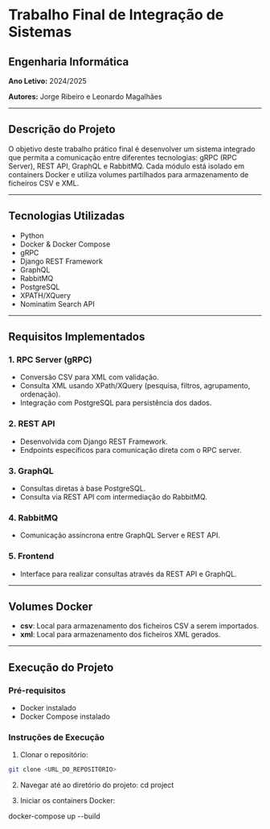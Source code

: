 # Trabalho Final de Integração de Sistemas

## Engenharia Informática

**Ano Letivo:** 2024/2025

**Autores:** Jorge Ribeiro e Leonardo Magalhães

---

## Descrição do Projeto

O objetivo deste trabalho prático final é desenvolver um sistema integrado que permita a comunicação entre diferentes tecnologias: gRPC (RPC Server), REST API, GraphQL e RabbitMQ. Cada módulo está isolado em containers Docker e utiliza volumes partilhados para armazenamento de ficheiros CSV e XML.

---

## Tecnologias Utilizadas

- Python
- Docker & Docker Compose
- gRPC
- Django REST Framework
- GraphQL
- RabbitMQ
- PostgreSQL
- XPATH/XQuery
- Nominatim Search API

---

## Requisitos Implementados

### 1. RPC Server (gRPC)
- Conversão CSV para XML com validação.
- Consulta XML usando XPath/XQuery (pesquisa, filtros, agrupamento, ordenação).
- Integração com PostgreSQL para persistência dos dados.

### 2. REST API
- Desenvolvida com Django REST Framework.
- Endpoints específicos para comunicação direta com o RPC server.

### 3. GraphQL
- Consultas diretas à base PostgreSQL.
- Consulta via REST API com intermediação do RabbitMQ.

### 4. RabbitMQ
- Comunicação assíncrona entre GraphQL Server e REST API.

### 5. Frontend
- Interface para realizar consultas através da REST API e GraphQL.

---

## Volumes Docker
- **csv**: Local para armazenamento dos ficheiros CSV a serem importados.
- **xml**: Local para armazenamento dos ficheiros XML gerados.

---

## Execução do Projeto

### Pré-requisitos
- Docker instalado
- Docker Compose instalado

### Instruções de Execução
1. Clonar o repositório:
```bash
git clone <URL_DO_REPOSITÓRIO>
```

2. Navegar até ao diretório do projeto:
cd project

3. Iniciar os containers Docker:

docker-compose up --build